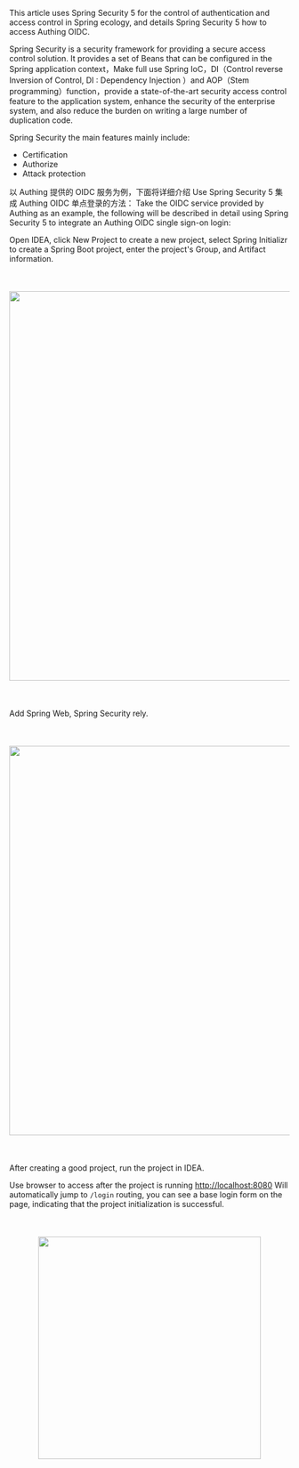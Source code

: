 <IntegrationDetailCard title="Spring Security Brief description">

This article uses Spring Security 5 for the control of authentication and access control in Spring ecology, and details Spring Security 5 how to access Authing OIDC.

Spring Security is a security framework for providing a secure access control solution. It provides a set of Beans that can be configured in the Spring application context，Make full use Spring IoC，DI（Control reverse Inversion of Control, DI : Dependency Injection ）and AOP（Stem programming）function，provide a state-of-the-art security access control feature to the application system, enhance the security of the enterprise system, and also reduce the burden on writing a large number of duplication code.

Spring Security the main features mainly include:

- Certification
- Authorize
- Attack protection

以 Authing 提供的 OIDC 服务为例，下面将详细介绍 Use Spring Security 5 集成 Authing OIDC 单点登录的方法：
Take the OIDC service provided by Authing as an example, the following will be described in detail using Spring Security 5 to integrate an Authing OIDC single sign-on login:

</IntegrationDetailCard>

<IntegrationDetailCard title="initialization Spring boot project">

Open IDEA, click New Project to create a new project, select Spring Initializr to create a Spring Boot project, enter the project's Group, and Artifact information.
<img src="@imagesZhCn/integration/spring-security/stepnew1-1.png" height=700 style="display:block;margin:50px auto;">

[comment]: <> (Input project Group and Artifact information.)

[comment]: <> (<img src="@imagesZhCn/integration/spring-security/step1-2.png" height=700 style="display:block;margin:50px auto;">)
Add Spring Web, Spring Security rely.
<img src="@imagesZhCn/integration/spring-security/stepnew1-2.png" height=700 style="display:block;margin:50px auto;">

After creating a good project, run the project in IDEA.

Use browser to access after the project is running [http://localhost:8080](http://localhost:8080) Will automatically jump to `/login` routing, you can see a base login form on the page, indicating that the project initialization is successful.
<img src="@imagesZhCn/integration/spring-security/stepnew1-3.png" height=400 style="display:block;margin:50px auto;">

</IntegrationDetailCard>
